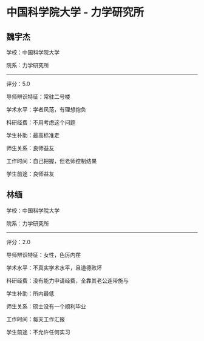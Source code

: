 # 中国科学院大学 - 力学研究所

## 魏宇杰

学校：中国科学院大学

院系：力学研究所

* * *

评分：5.0

导师辨识特征：常驻二号楼

学术水平：学者风范，有理想抱负

科研经费：不用考虑这个问题

学生补助：最高标准走

师生关系：良师益友

工作时间：自己把握，但老师控制结果

学生前途：良师益友

## 林缅

学校：中国科学院大学

院系：力学研究所

* * *

评分：2.0

导师辨识特征：女性，色厉内荏

学术水平：不真实学术水平，且道德败坏

科研经费：没有能力申请经费，全靠其老公连带施与

学生补助：所内最低

师生关系：硕士没有一个顺利毕业

工作时间：每天工作汇报

学生前途：不允许任何实习